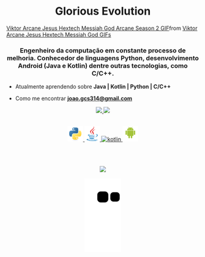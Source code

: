 <h1 align="center">Glorious Evolution</h1>

<div class="tenor-gif-embed" data-postid="2553838681418716026" data-share-method="host" data-aspect-ratio="0.666667" data-width="100%"><a href="https://tenor.com/view/viktor-arcane-jesus-hextech-messiah-god-viktor-arcane-arcane-season-2-gif-2553838681418716026">Viktor Arcane Jesus Hextech Messiah God Arcane Season 2 GIF</a>from <a href="https://tenor.com/search/viktor+arcane+jesus+hextech+messiah+god-gifs">Viktor Arcane Jesus Hextech Messiah God GIFs</a></div> <script type="text/javascript" async src="https://tenor.com/embed.js"></script>

<h3 align="center">Engenheiro da computação em constante processo de melhoria. Conhecedor de linguagens Python, desenvolvimento Android (Java e Kotlin) dentre outras tecnologias, como C/C++.</h3>

- Atualmente aprendendo sobre **Java | Kotlin | Python | C/C++**

- Como me encontrar **joao.gcs314@gmail.com**

 <div align="center">
  <a href="https://github.com/Jgcs444">
  <img height="180em" src="https://github-readme-stats.vercel.app/api?username=Jgcs444&show_icons=true&theme=react&include_all_commits=true&count_private=true"/>
  <img height="180em" src="https://github-readme-stats.vercel.app/api/top-langs/?username=Jgcs444&layout=compact&langs_count=7&theme=react"/>
</div>

<div style="display: inline_block"><br>
<p align="center"> 
    <a href="https://www.python.org" target="_blank" rel="noreferrer"> <img src="https://raw.githubusercontent.com/devicons/devicon/master/icons/python/python-original.svg" alt="python" width="40" height="40"/> 
    </a> 
    <a href="https://www.java.com" target="_blank" rel="noreferrer"> <img src="https://raw.githubusercontent.com/devicons/devicon/master/icons/java/java-original.svg" alt="java" width="40" height="40"/> 
    </a> 
    <a href="https://kotlinlang.org" target="_blank" rel="noreferrer"> <img src="https://www.vectorlogo.zone/logos/kotlinlang/kotlinlang-icon.svg" alt="kotlin" width="40" height="40"/> 
    </a> 
    <a href="https://developer.android.com" target="_blank" rel="noreferrer"> <img src="https://raw.githubusercontent.com/devicons/devicon/master/icons/android/android-original-wordmark.svg" alt="android" width="40" height="40"/> 
    </a>   
    </p>
</div>

 <br><br>

<div align="center"> 
  <a href="https://www.linkedin.com/in/jo%C3%A3ogabrielcastrosantos/" target="_blank"><img src="https://img.shields.io/badge/-LinkedIn-%230077B5?style=for-the-badge&logo=linkedin&logoColor=white" target="_blank"></a> 
 
  ![Snake animation](https://github.com/rafaballerini/rafaballerini/blob/output/github-contribution-grid-snake.svg)
 
</div>
